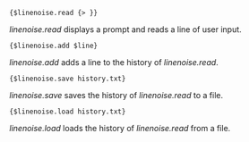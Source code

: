     {$linenoise.read {> }}

*linenoise.read* displays a prompt and reads a line of user input.

    {$linenoise.add $line}

*linenoise.add* adds a line to the history of *linenoise.read*.

    {$linenoise.save history.txt}

*linenoise.save* saves the history of *linenoise.read* to a file.

    {$linenoise.load history.txt}

*linenoise.load* loads the history of *linenoise.read* from a file.
